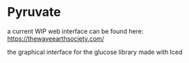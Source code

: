 # Pyruvate
a current WIP web interface can be found here: https://thewaveearthsociety.com/

the graphical interface for the glucose library made with Iced
